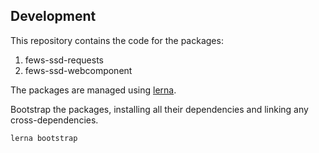 ## Development

This repository contains the code for the packages:

1. fews-ssd-requests
2. fews-ssd-webcomponent

The packages are managed using [lerna](https://lerna.js.org/).

Bootstrap the packages, installing all their dependencies and linking any cross-dependencies.
```
lerna bootstrap
```